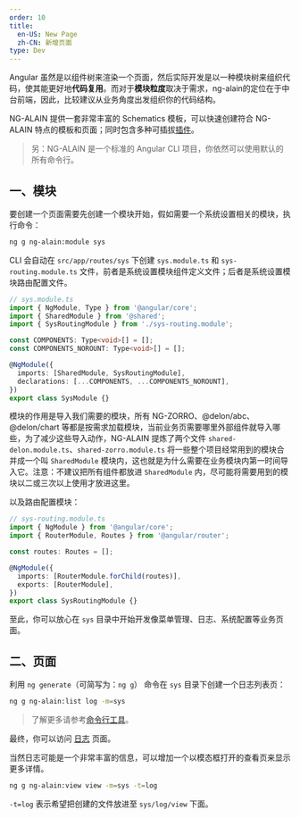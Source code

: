 ```yaml
---
order: 10
title:
  en-US: New Page
  zh-CN: 新增页面
type: Dev
---
```


Angular 虽然是以组件树来渲染一个页面，然后实际开发是以一种模块树来组织代码，使其能更好地**代码复用**。而对于**模块粒度**取决于需求，ng-alain的定位在于中台前端，因此，比较建议从业务角度出发组织你的代码结构。

NG-ALAIN 提供一套非常丰富的 Schematics 模板，可以快速创建符合 NG-ALAIN 特点的模板和页面；同时包含多种可插拔[插件](/cli/plugin)。

> 另：NG-ALAIN 是一个标准的 Angular CLI 项目，你依然可以使用默认的所有命令行。

## 一、模块

要创建一个页面需要先创建一个模块开始，假如需要一个系统设置相关的模块，执行命令：

```bash
ng g ng-alain:module sys
```

CLI 会自动在 `src/app/routes/sys` 下创建 `sys.module.ts` 和 `sys-routing.module.ts` 文件，前者是系统设置模块组件定义文件；后者是系统设置模块路由配置文件。

```ts
// sys.module.ts
import { NgModule, Type } from '@angular/core';
import { SharedModule } from '@shared';
import { SysRoutingModule } from './sys-routing.module';

const COMPONENTS: Type<void>[] = [];
const COMPONENTS_NOROUNT: Type<void>[] = [];

@NgModule({
  imports: [SharedModule, SysRoutingModule],
  declarations: [...COMPONENTS, ...COMPONENTS_NOROUNT],
})
export class SysModule {}
```

模块的作用是导入我们需要的模块，所有 NG-ZORRO、@delon/abc、@delon/chart 等都是按需求加载模块，当前业务页需要哪里外部组件就导入哪些，为了减少这些导入动作，NG-ALAIN 提炼了两个文件 `shared-delon.module.ts`、`shared-zorro.module.ts` 将一些整个项目经常用到的模块合并成一个叫 `SharedModule` 模块内，这也就是为什么需要在业务模块内第一时间导入它。注意：不建议把所有组件都放进 `SharedModule` 内，尽可能将需要用到的模块以二或三次以上使用才放进这里。

以及路由配置模块：

```ts
// sys-routing.module.ts
import { NgModule } from '@angular/core';
import { RouterModule, Routes } from '@angular/router';

const routes: Routes = [];

@NgModule({
  imports: [RouterModule.forChild(routes)],
  exports: [RouterModule],
})
export class SysRoutingModule {}
```

至此，你可以放心在 `sys` 目录中开始开发像菜单管理、日志、系统配置等业务页面。

## 二、页面

利用 `ng generate`（可简写为：`ng g`） 命令在 `sys` 目录下创建一个日志列表页：

```bash
ng g ng-alain:list log -m=sys
```

> 了解更多请参考[命令行工具](/cli)。

最终，你可以访问 [日志](//localhost:4200/#/sys/log) 页面。

当然日志可能是一个非常丰富的信息，可以增加一个以模态框打开的查看页来显示更多详情。

```bash
ng g ng-alain:view view -m=sys -t=log
```

`-t=log` 表示希望把创建的文件放进至 `sys/log/view` 下面。
